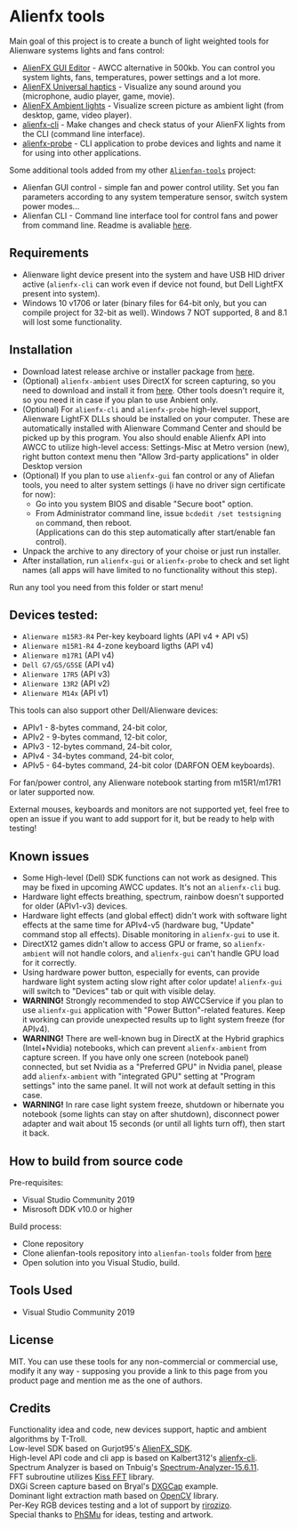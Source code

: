 # Alienfx tools
Main goal of this project is to create a bunch of light weighted tools for Alienware systems lights and fans control:
- [AlienFX GUI Editor](/Doc/alienfx-gui.md) - AWCC alternative in 500kb. You can control you system lights, fans, temperatures, power settings and a lot more.
- [AlienFX Universal haptics](/Doc/alienfx-haptics.md) - Visualize any sound around you (microphone, audio player, game, movie).
- [AlienFX Ambient lights](/Doc/alienfx-ambient.md) - Visualize screen picture as ambient light (from desktop, game, video player).
- [alienfx-cli](/Doc/alienfx-cli.md) - Make changes and check status of your AlienFX lights from the CLI (command line interface).
- [alienfx-probe](/Doc/alienfx-probe.md) - CLI application to probe devices and lights and name it for using into other applications.

Some additional tools added from my other [`Alienfan-tools`](https://github.com/T-Troll/alienfan-tools) project:
- Alienfan GUI control - simple fan and power control utility. Set you fan parameters according to any system temperature sensor, switch system power modes...
- Alienfan CLI - Command line interface tool for control fans and power from command line.
Readme is avaliable [here](https://github.com/T-Troll/alienfan-tools).

## Requirements
- Alienware light device present into the system and have USB HID driver active (`alienfx-cli` can work even if device not found, but Dell LightFX present into system).
- Windows 10 v1706 or later (binary files for 64-bit only, but you can compile project for 32-bit as well). Windows 7 NOT supported, 8 and 8.1 will lost some functionality.

## Installation
- Download latest release archive or installer package from [here](https://github.com/T-Troll/alienfx-tools/releases).  
- (Optional) `alienfx-ambient` uses DirectX for screen capturing, so you need to download and install it from [here](https://www.microsoft.com/en-us/download/details.aspx?id=35). Other tools doesn't require it, so you need it in case if you plan to use Anbient only.
- (Optional) For `alienfx-cli` and `alienfx-probe` high-level support, Alienware LightFX DLLs should be installed on your computer. These are automatically installed with Alienware Command Center and should be picked up by this program. You also should enable Alienfx API into AWCC to utilize high-level access: Settings-Misc at Metro version (new), right button context menu then "Allow 3rd-party applications" in older Desktop version 
- (Optional) If you plan to use `alienfx-gui` fan control or any of Aliefan tools, you need to alter system settings (i have no driver sign certificate for now):
  - Go into you system BIOS and disable "Secure boot" option.
  - From Administrator command line, issue `bcdedit /set testsigning on` command, then reboot.  
  (Applications can do this step automatically after start/enable fan control).
- Unpack the archive to any directory of your choise or just run installer.  
- After installation, run `alienfx-gui` or `alienfx-probe` to check and set light names (all apps will have limited to no functionality without this step).  

Run any tool you need from this folder or start menu!

## Devices tested:
- `Alienware m15R3-R4` Per-key keyboard lights (API v4 + API v5)
- `Alienware m15R1-R4` 4-zone keyboard ligths (API v4)
- `Alienware m17R1` (API v4) 
- `Dell G7/G5/G5SE` (API v4)
- `Alienware 17R5` (API v3)
- `Alienware 13R2` (API v2)
- `Alienware M14x` (API v1)

This tools can also support other Dell/Alienware devices:
- APIv1 - 8-bytes command, 24-bit color,
- APIv2 - 9-bytes command, 12-bit color,
- APIv3 - 12-bytes command, 24-bit color,
- APIv4 - 34-bytes command, 24-bit color,
- APIv5 - 64-bytes command, 24-bit color (DARFON OEM keyboards).

For fan/power control, any Alienware notebook starting from m15R1/m17R1 or later supported now.

External mouses, keyboards and monitors are not supported yet, feel free to open an issue if you want to add support for it, but be ready to help with testing!

## Known issues
- Some High-level (Dell) SDK functions can not work as designed. This may be fixed in upcoming AWCC updates. It's not an `alienfx-cli` bug.
- Hardware light effects breathing, spectrum, rainbow doesn't supported for older (APIv1-v3) devices.
- Hardware light effects (and global effect) didn't work with software light effects at the same time for APIv4-v5 (hardware bug, "Update" command stop all effects). Disable monitoring in `alienfx-gui` to use it.
- DirectX12 games didn't allow to access GPU or frame, so `alienfx-ambient` will not handle colors, and `alienfx-gui` can't handle GPU load for it correctly.
- Using hardware power button, especially for events, can provide hardware light system acting slow right after color update! `alienfx-gui` will switch to "Devices" tab or quit with visible delay.
- **WARNING!** Strongly recommended to stop AWCCService if you plan to use `alienfx-gui` application with "Power Button"-related features. Keep it working can provide unexpected results up to light system freeze (for APIv4).
- **WARNING!** There are well-known bug in DirectX at the Hybrid graphics (Intel+Nvidia) notebooks, which can prevent `alienfx-ambient` from capture screen. If you have only one screen (notebook panel) connected, but set Nvidia as a "Preferred GPU" in Nvidia panel, please add `alienfx-ambient` with "integrated GPU" setting at "Program settings" into the same panel. It will not work at default setting in this case.
- **WARNING!** In rare case light system freeze, shutdown or hibernate you notebook (some lights can stay on after shutdown), disconnect power adapter and wait about 15 seconds (or until all lights turn off), then start it back.

## How to build from source code

Pre-requisites:
- Visual Studio Community 2019
- Misrosoft DDK v10.0 or higher

Build process:
- Clone repository
- Clone alienfan-tools repository into `alienfan-tools` folder from [here](https://github.com/T-Troll/alienfan-tools)
- Open solution into you Visual Studio, build.

## Tools Used
* Visual Studio Community 2019

## License
MIT. You can use these tools for any non-commercial or commercial use, modify it any way - supposing you provide a link to this page from you product page and mention me as the one of authors.

## Credits
Functionality idea and code, new devices support, haptic and ambient algorithms by T-Troll.  
Low-level SDK based on Gurjot95's [AlienFX_SDK](https://github.com/Gurjot95/AlienFX-SDK).  
High-level API code and cli app is based on Kalbert312's [alienfx-cli](https://github.com/kalbert312/alienfx-cli).  
Spectrum Analyzer is based on Tnbuig's [Spectrum-Analyzer-15.6.11](https://github.com/tnbuig/Spectrum-Analyzer-15.6.11).  
FFT subroutine utilizes [Kiss FFT](https://sourceforge.net/projects/kissfft/) library.  
DXGi Screen capture based on Bryal's [DXGCap](https://github.com/bryal/DXGCap) example.  
Dominant light extraction math based on [OpenCV](https://github.com/opencv/opencv) library.  
Per-Key RGB devices testing and a lot of support by [rirozizo](https://github.com/rirozizo).  
Special thanks to [PhSMu](https://github.com/PhSMu) for ideas, testing and artwork.

